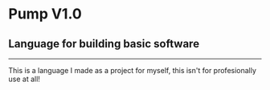 # Pump V1.0
## Language for building basic software
----------

This is a language I made as a project for myself, this isn't for profesionally use at all!